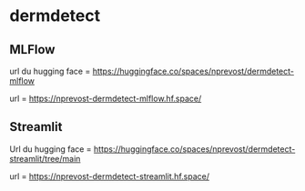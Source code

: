 # dermdetect

## MLFlow

url du hugging face = https://huggingface.co/spaces/nprevost/dermdetect-mlflow

url = https://nprevost-dermdetect-mlflow.hf.space/

## Streamlit

Url du hugging face = https://huggingface.co/spaces/nprevost/dermdetect-streamlit/tree/main

url = https://nprevost-dermdetect-streamlit.hf.space/
